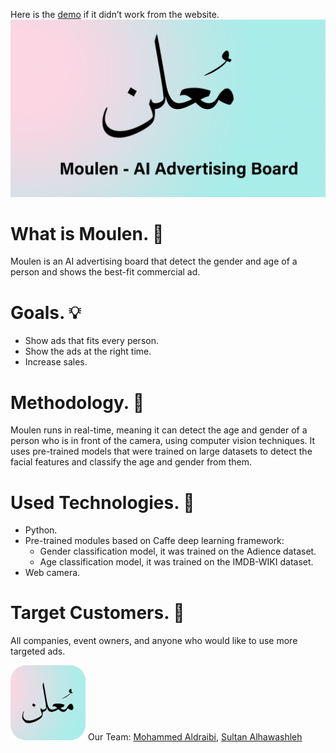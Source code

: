 Here is the [demo](http://192.168.1.86:8501) if it didn’t work from the website.
![Moulen](/design/cover-page.png?raw=true)

# What is Moulen. 🤔
Moulen is an AI advertising board that detect the gender and age of a person and shows the best-fit commercial ad.


# Goals. 💡
- Show ads that fits every person.
- Show the ads at the right time.
- Increase sales.


# Methodology. 📝
Moulen runs in real-time, meaning it can detect the age and gender of a person who is in front of the camera, using computer vision techniques.
It uses pre-trained models that were trained on large datasets to detect the facial features and classify the age and gender from them.


# Used Technologies. 🤖
- Python.
- Pre-trained modules based on Caffe deep learning framework:
  - Gender classification model, it was trained on the Adience dataset.
  - Age classification model, it was trained on the IMDB-WIKI dataset.
- Web camera.


# Target Customers. 🎯
All companies, event owners, and anyone who would like to use more targeted ads.

![Moulen](/design/logo.png?raw=true)
Our Team: [Mohammed Aldraibi](https://www.linkedin.com/in/mohammed-aldraibi-037140256?lipi=urn%3Ali%3Apage%3Ad_flagship3_profile_view_base_contact_details%3BtXd9zth8SFOREU9LBpz5lA%3D%3D), [Sultan Alhawashleh](https://www.linkedin.com/in/sultan-alhawashleh-68a405276?lipi=urn%3Ali%3Apage%3Ad_flagship3_profile_view_base_contact_details%3BudXE5wfqStS6dZyGakHQcA%3D%3D)
